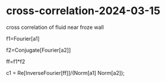 # cross-correlation-2024-03-15
cross correlation of fluid near froze wall

f1=Fourier[a1]

f2=Conjugate[Fourier[a2]]

ff=f1*f2

c1 = Re[InverseFourier[ff]]/(Norm[a1] Norm[a2]);


